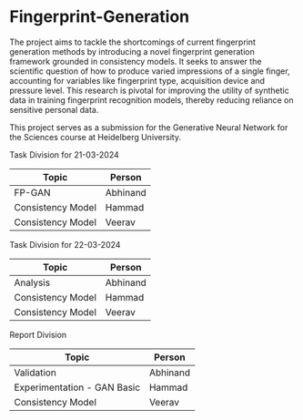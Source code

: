 # Fingerprint-Generation

The project aims to tackle the shortcomings of current fingerprint generation methods by introducing a novel fingerprint generation framework grounded in consistency models. 
It seeks to answer the scientific question of how to produce varied impressions of a single finger, accounting for variables like fingerprint type, acquisition device and pressure level.
This research is pivotal for improving the utility of synthetic data in training fingerprint recognition models, thereby reducing reliance on sensitive personal data.

This project serves as a submission for the Generative Neural Network for the Sciences course at Heidelberg University.



Task Division for 21-03-2024

| Topic             | Person   |
|-------------------|----------|
| FP-GAN            | Abhinand |
| Consistency Model | Hammad   |
| Consistency Model | Veerav   |

Task Division for 22-03-2024

| Topic             | Person   |
|-------------------|----------|
| Analysis          | Abhinand |
| Consistency Model | Hammad   |
| Consistency Model | Veerav   |

Report Division

| Topic                       | Person   |
|-----------------------------|----------|
| Validation                  | Abhinand |
| Experimentation - GAN Basic | Hammad   |
| Consistency Model           | Veerav   |


